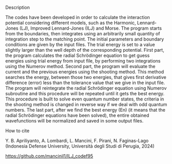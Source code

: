 Description

The codes have been developed in order to calculate the interaction potential considering different models, such as the Harmonic, Lennard-Jones (LJ), Improved Lennard-Jones (ILJ) and Morse. The program starts from the boundaries, then integrates using an arbitrarily small quantity of integration step to the matching point. The initial parameters and boundary conditions are given by the input files. The trial energy is set to a value slightly larger than the well depth of the corresponding potential. First part, the program calculates the radial Schrödinger equation to get guess energies using trial energy from input file, by performing two integrations using the Numerov method. Second part, the program will evaluate the current and the previous energies using the shooting method. This method searches the energy, between those two energies, that gives first derivative difference (error) less than the tolerance value that we give in the input file. The program will reintegrate the radial Schrödinger equation using Numerov subroutine and this procedure will be repeated until it gets the best energy. This procedure is built to solve even quantum number states, the criteria in the shooting method is changed in reverse way if we deal with odd quantum numbers. The last part, after we find the best energy (En) (it means that the radial Schrödinger equations have been solved), the entire obtained wavefunctions will be normalized and saved in some output files.

How to cite 

Y. B. Apriliyanto, A. Lombardi, L. Mancini, F. Pirani, N. Faginas-Lago (Indonesia Defense University, Università degli Studi di Perugia, 2024)

https://github.com/mancinil1/ILJ_codef95
